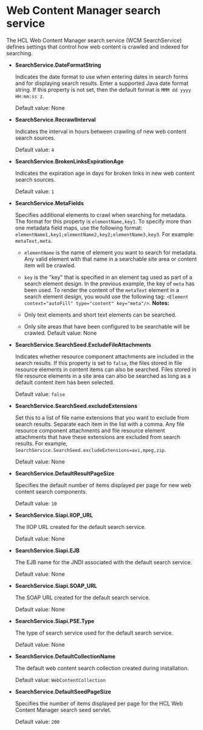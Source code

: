 # Web Content Manager search service

The HCL Web Content Manager search service \(WCM SearchService\) defines settings that control how web content is crawled and indexed for searching.

-   **SearchService.DateFormatString**

    Indicates the date format to use when entering dates in search forms and for displaying search results. Enter a supported Java date format string. If this property is not set, then the default format is `MMM dd yyyy HH:mm:ss z`.

    Default value: None

-   **SearchService.RecrawlInterval**

    Indicates the interval in hours between crawling of new web content search sources.

    Default value: `4`

-   **SearchService.BrokenLinksExpirationAge**

    Indicates the expiration age in days for broken links in new web content search sources.

    Default value: `1`

-   **SearchService.MetaFields**

    Specifies additional elements to crawl when searching for metadata. The format for this property is `elementName,key1`. To specify more than one metadata field maps, use the following format: `elementName1,key1;elementName2,key2;elementName3,key3`. For example: `metaText,meta`.

    -   `elementName` is the name of element you want to search for metadata. Any valid element with that name in a searchable site area or content item will be crawled.
    -   `key` is the "key" that is specified in an element tag used as part of a search element design. In the previous example, the key of `meta` has been used. To render the content of the `metaText` element in a search element design, you would use the following tag: `<Element context="autoFill" type="content" key="meta"/>`.
    **Notes:**

    -   Only text elements and short text elements can be searched.
    -   Only site areas that have been configured to be searchable will be crawled.
    Default value: None

-   **SearchService.SearchSeed.ExcludeFileAttachments**

    Indicates whether resource component attachments are included in the search results. If this property is set to `false`, the files stored in file resource elements in content items can also be searched. Files stored in file resource elements in a site area can also be searched as long as a default content item has been selected.

    Default value: `false`

-   **SearchService.SearchSeed.excludeExtensions**

    Set this to a list of file name extensions that you want to exclude from search results. Separate each item in the list with a comma. Any file resource component attachments and file resource element attachments that have these extensions are excluded from search results. For example, `SearchService.SearchSeed.excludeExtensions=avi,mpeg,zip`.

    Default value: None

-   **SearchService.DefaultResultPageSize**

    Specifies the default number of items displayed per page for new web content search components.

    Default value: `10`

-   **SearchService.Siapi.IIOP\_URL**

    The IIOP URL created for the default search service.

    Default value: None

-   **SearchService.Siapi.EJB**

    The EJB name for the JNDI associated with the default search service.

    Default value: None

-   **SearchService.Siapi.SOAP\_URL**

    The SOAP URL created for the default search service.

    Default value: None

-   **SearchService.Siapi.PSE.Type**

    The type of search service used for the default search service.

    Default value: None

-   **SearchService.DefaultCollectionName**

    The default web content search collection created during installation.

    Default value: `WebContentCollection`

-   **SearchService.DefaultSeedPageSize**

    Specifies the number of items displayed per page for the HCL Web Content Manager search seed servlet.

    Default value: `200`



